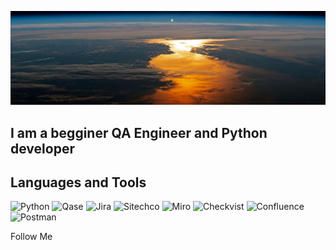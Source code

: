 ![Header](https://github.com/MDN78/MDN78/blob/main/assets/sunrise.JPG)

## I am a begginer QA Engineer and Python developer

## Languages and Tools
![Python](https://img.shields.io/badge/Python-000000?style=for-the-badge&logo=python) ![Qase](https://img.shields.io/badge/Qase-000000?style=for-the-badge&logo=appveyor) ![Jira](https://img.shields.io/badge/Jira-000000?style=for-the-badge&logo=Jira) ![Sitechco](https://img.shields.io/badge/Sitechco-000000?style=for-the-badge&logo=appveyor) ![Miro](https://img.shields.io/badge/Miro-000000?style=for-the-badge&logo=Miro) ![Checkvist](https://img.shields.io/badge/Checkvist-000000?style=for-the-badge&logo=appveyor) ![Confluence](https://img.shields.io/badge/Confluence-000000?style=for-the-badge&logo=Confluence) ![Postman](https://img.shields.io/badge/<Postman-000000?style=for-the-badge&logo=Postman)


Follow Me